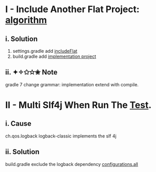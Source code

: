 # I - Include Another Flat Project: [algorithm](https://github.com/WillXuY/algorithm)

## i. Solution

1. settings.gradle add [includeFlat](../../settings.gradle)
2. build.gradle add [implementation project](../../build.gradle)

## ii. ✦✧✩✫✬ Note

gradle 7 change grammar: implementation extend with compile.

# II - Multi Slf4j When Run The [Test](../../src/test/java/org/willxu/template/build/GradleIncludeOtherProjectTest.java).

## i. Cause

ch.qos.logback logback-classic implements the slf 4j

## ii. Solution

build.gradle exclude the logback dependency [configurations.all](../../build.gradle)
